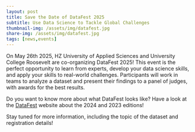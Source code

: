 ```yaml
---
layout: post
title: Save the Date of DataFest 2025
subtitle: Use Data Science to Tackle Global Challenges
thumbnail-img: /assets/img/datafest.jpg
share-img: /assets/img/datafest.jpg
tags: [news,events]
---
```


On May 26th 2025, HZ University of Applied Sciences and University College Roosevelt are co-organizing DataFest 2025!
This event is the perfect opportunity to learn from experts, develop your data science skills, and apply your skills to real-world challenges.
Participants will work in teams to analyze a dataset and present their findings to a panel of judges, with awards for the best results.

Do you want to know more about what DataFest looks like?
Have a look at the [DataFest](https://jrczdatafest.com/) website about the 2024 and 2023 editions!

Stay tuned for more information, including the topic of the dataset and registration details!
